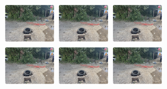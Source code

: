 <div class="gallery-grid">
  <a href="/parks/smr/knrmsk6a/26-07-2025/prkx-smr-26-07-2025_9874.jpeg" target="_blank" rel="noopener noreferrer" style="display: inline-block;">
    <img src="/public/parks/smr/knrmsk6a/26-07-2025/prkx-smr-26-07-2025_9874.jpeg" alt="Альтернативный текст" width="250" height="100" />
  </a>
  <a href="/parks/smr/knrmsk6a/26-07-2025/prkx-smr-26-07-2025_9874.jpeg" target="_blank" rel="noopener noreferrer" style="display: inline-block;">
    <img src="/public/parks/smr/knrmsk6a/26-07-2025/prkx-smr-26-07-2025_9874.jpeg" alt="Альтернативный текст" width="250" height="100" />
  </a>
  <a href="/parks/smr/knrmsk6a/26-07-2025/prkx-smr-26-07-2025_9874.jpeg" target="_blank" rel="noopener noreferrer" style="display: inline-block;">
    <img src="/public/parks/smr/knrmsk6a/26-07-2025/prkx-smr-26-07-2025_9874.jpeg" alt="Альтернативный текст" width="250" height="100" />
  </a>
  <a href="/parks/smr/knrmsk6a/26-07-2025/prkx-smr-26-07-2025_9874.jpeg" target="_blank" rel="noopener noreferrer" style="display: inline-block;">
    <img src="/public/parks/smr/knrmsk6a/26-07-2025/prkx-smr-26-07-2025_9874.jpeg" alt="Альтернативный текст" width="250" height="100" />
  </a>
  <a href="/parks/smr/knrmsk6a/26-07-2025/prkx-smr-26-07-2025_9874.jpeg" target="_blank" rel="noopener noreferrer" style="display: inline-block;">
    <img src="/public/parks/smr/knrmsk6a/26-07-2025/prkx-smr-26-07-2025_9874.jpeg" alt="Альтернативный текст" width="250" height="100" />
  </a>
  <a href="/parks/smr/knrmsk6a/26-07-2025/prkx-smr-26-07-2025_9874.jpeg" target="_blank" rel="noopener noreferrer" style="display: inline-block;">
    <img src="/public/parks/smr/knrmsk6a/26-07-2025/prkx-smr-26-07-2025_9874.jpeg" alt="Альтернативный текст" width="250" height="100" />
  </a>
</div>

<style>
.gallery-grid {
  display: grid;
  grid-template-columns: repeat(3, 1fr); /* 3 равные колонки */
  gap: 1rem; /* отступы между элементами */
}

.gallery-grid a {
  display: block; /* ссылка занимает всю ячейку */
}

.gallery-grid img {
  width: 100%; /* картинки заполняют ширину колонки */
  height: auto;
  cursor: pointer;
  object-fit: cover;
  border-radius: 4px; /* по желанию: скругление углов */
  transition: transform 0.3s ease;
}

.gallery-grid img:hover {
  transform: scale(1.05); /* лёгкое увеличение по наведению */
}
</style>
